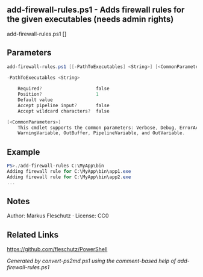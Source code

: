 ## add-firewall-rules.ps1 - Adds firewall rules for the given executables (needs admin rights)

add-firewall-rules.ps1 [<PathToExecutables>]

## Parameters
```powershell
add-firewall-rules.ps1 [[-PathToExecutables] <String>] [<CommonParameters>]

-PathToExecutables <String>
    
    Required?                    false
    Position?                    1
    Default value                
    Accept pipeline input?       false
    Accept wildcard characters?  false

[<CommonParameters>]
    This cmdlet supports the common parameters: Verbose, Debug, ErrorAction, ErrorVariable, WarningAction, 
    WarningVariable, OutBuffer, PipelineVariable, and OutVariable.
```

## Example
```powershell
PS>./add-firewall-rules C:\MyApp\bin
Adding firewall rule for C:\MyApp\bin\app1.exe
Adding firewall rule for C:\MyApp\bin\app2.exe
...
```


## Notes
Author: Markus Fleschutz · License: CC0

## Related Links
https://github.com/fleschutz/PowerShell

*Generated by convert-ps2md.ps1 using the comment-based help of add-firewall-rules.ps1*
